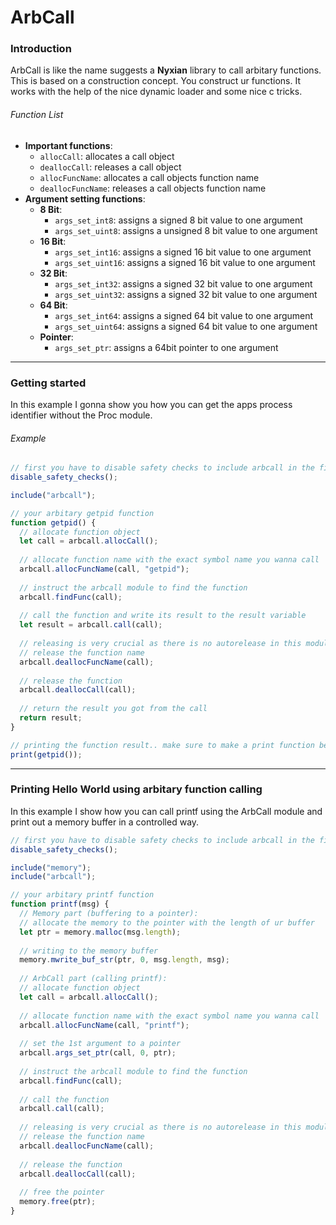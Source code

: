 # ArbCall

### Introduction

ArbCall is like the name suggests a **Nyxian** library to call arbitary functions. This is based on a construction concept. You construct ur functions. It works with the help of the nice dynamic loader and some nice c tricks.

###### Function List

- **Important functions**:
  - `allocCall`: allocates a call object
  - `deallocCall`: releases a call object
  - `allocFuncName`: allocates a call objects function name
  - `deallocFuncName`: releases a call objects function name
- **Argument setting functions**:
  - **8 Bit**:
    - `args_set_int8`: assigns a signed 8 bit value to one argument
    - `args_set_uint8`: assigns a unsigned 8 bit value to one argument
  - **16 Bit**:
    - `args_set_int16`: assigns a signed 16 bit value to one argument
    - `args_set_uint16`: assigns a signed 16 bit value to one argument
  - **32 Bit**:
    - `args_set_int32`: assigns a signed 32 bit value to one argument
    - `args_set_uint32`: assigns a signed 32 bit value to one argument
  - **64 Bit**:
    - `args_set_int64`: assigns a signed 64 bit value to one argument
    - `args_set_uint64`: assigns a signed 64 bit value to one argument
  - **Pointer**:
    - `args_set_ptr`: assigns a 64bit pointer to one argument

***

### Getting started

In this example I gonna show you how you can get the apps process identifier without the Proc module.

###### Example

```js
// first you have to disable safety checks to include arbcall in the first place
disable_safety_checks();

include("arbcall");

// your arbitary getpid function
function getpid() {
  // allocate function object
  let call = arbcall.allocCall();
  
  // allocate function name with the exact symbol name you wanna call
  arbcall.allocFuncName(call, "getpid");
  
  // instruct the arbcall module to find the function
  arbcall.findFunc(call);
  
  // call the function and write its result to the result variable
  let result = arbcall.call(call);
  
  // releasing is very crucial as there is no autorelease in this module for now
  // release the function name
  arbcall.deallocFuncName(call);
  
  // release the function
  arbcall.deallocCall(call);
  
  // return the result you got from the call
  return result;
}

// printing the function result.. make sure to make a print function before hand
print(getpid());
```

***

### Printing Hello World using arbitary function calling

In this example I show how you can call printf using the ArbCall module and print out a memory buffer in a controlled way.

```js
// first you have to disable safety checks to include arbcall in the first place
disable_safety_checks();

include("memory");
include("arbcall");

// your arbitary printf function
function printf(msg) {
  // Memory part (buffering to a pointer):
  // allocate the memory to the pointer with the length of ur buffer
  let ptr = memory.malloc(msg.length);
  
  // writing to the memory buffer
  memory.mwrite_buf_str(ptr, 0, msg.length, msg);
  
  // ArbCall part (calling printf):
  // allocate function object
  let call = arbcall.allocCall();
  
  // allocate function name with the exact symbol name you wanna call
  arbcall.allocFuncName(call, "printf");
  
  // set the 1st argument to a pointer
  arbcall.args_set_ptr(call, 0, ptr);
  
  // instruct the arbcall module to find the function
  arbcall.findFunc(call);
  
  // call the function
  arbcall.call(call);
  
  // releasing is very crucial as there is no autorelease in this module for now
  // release the function name
  arbcall.deallocFuncName(call);
  
  // release the function
  arbcall.deallocCall(call);
  
  // free the pointer
  memory.free(ptr);
}
```


